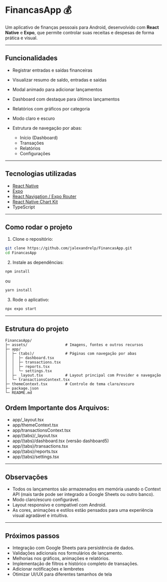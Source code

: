 # FinancasApp 💰

Um aplicativo de finanças pessoais para Android, desenvolvido com **React Native** e **Expo**, que permite controlar suas receitas e despesas de forma prática e visual.

---

## Funcionalidades

* Registrar entradas e saídas financeiras
* Visualizar resumo de saldo, entradas e saídas
* Modal animado para adicionar lançamentos
* Dashboard com destaque para últimos lançamentos
* Relatórios com gráficos por categoria
* Modo claro e escuro
* Estrutura de navegação por abas:

  * Início (Dashboard)
  * Transações
  * Relatórios
  * Configurações

---

## Tecnologias utilizadas

* [React Native](https://reactnative.dev/)
* [Expo](https://expo.dev/)
* [React Navigation / Expo Router](https://reactnavigation.org/)
* [React Native Chart Kit](https://github.com/indiespirit/react-native-chart-kit)
* TypeScript

---

## Como rodar o projeto

1. Clone o repositório:

```bash
git clone https://github.com/jalexandrelp/FinancasApp.git
cd FinancasApp
```

2. Instale as dependências:

```bash
npm install
```

ou

```bash
yarn install
```

3. Rode o aplicativo:

```bash
npx expo start
```

---

## Estrutura do projeto

```
FinancasApp/
├─ assets/                 # Imagens, fontes e outros recursos
├─ app/
│  ├─ (tabs)/              # Páginas com navegação por abas
│  │  ├─ dashboard.tsx
│  │  ├─ transactions.tsx
│  │  ├─ reports.tsx
│  │  └─ settings.tsx
│  ├─ _layout.tsx          # Layout principal com Provider e navegação
│  └─ transactionsContext.tsx
├─ themeContext.tsx        # Controle de tema claro/escuro
├─ package.json
└─ README.md
```
## Ordem Importante dos Arquivos:

* app/_layout.tsx 
* app/themeContext.tsx 
* app/transactionsContext.tsx 
* app/(tabs)/_layout.tsx
* app/(tabs)/dashboard.tsx (versão dashboard5) 
* app/(tabs)/transactions.tsx 
* app/(tabs)/reports.tsx 
* app/(tabs)/settings.tsx

---

## Observações

* Todos os lançamentos são armazenados em memória usando o Context API (mais tarde pode ser integrado a Google Sheets ou outro banco).
* Modo claro/escuro configurável.
* Layout responsivo e compatível com Android.
* As cores, animações e estilos estão pensados para uma experiência visual agradável e intuitiva.

---

## Próximos passos

* Integração com Google Sheets para persistência de dados.
* Validações adicionais nos formulários de lançamento.
* Melhorias nos gráficos, animações e relatórios.
* Implementação de filtros e histórico completo de transações.
* Adicionar notificações e lembretes
* Otimizar UI/UX para diferentes tamanhos de tela




